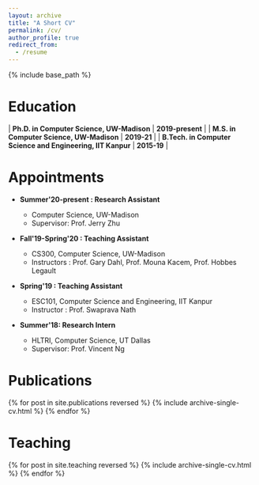 ```yaml
---
layout: archive
title: "A Short CV"
permalink: /cv/
author_profile: true
redirect_from:
  - /resume
---
```


{% include base_path %}

Education
======

| **Ph.D. in Computer Science, UW-Madison** | **2019-present** |
| **M.S. in Computer Science, UW-Madison** | **2019-21** |
| **B.Tech. in Computer Science and Engineering, IIT Kanpur** | **2015-19** |

Appointments
======
* **Summer'20-present : Research Assistant**
  * Computer Science, UW-Madison
  * Supervisor: Prof. Jerry Zhu 

* **Fall'19-Spring'20 : Teaching Assistant**
  * CS300, Computer Science, UW-Madison
  * Instructors : Prof. Gary Dahl, Prof. Mouna Kacem, Prof. Hobbes Legault  

* **Spring'19 : Teaching Assistant**
  * ESC101, Computer Science and Engineering, IIT Kanpur 
  * Instructor : Prof. Swaprava Nath 

* **Summer'18: Research Intern**
  * HLTRI, Computer Science, UT Dallas
  * Supervisor: Prof. Vincent Ng


Publications
======
{% for post in site.publications reversed %}
  {% include archive-single-cv.html %}
{% endfor %}

<!-- Talks
======
  <ul>{% for post in site.talks %}
    {% include archive-single-talk-cv.html %}
  {% endfor %}</ul>
   -->

Teaching
======
  {% for post in site.teaching reversed %}
    {% include archive-single-cv.html %}
  {% endfor %}
  
<!-- # Course Works

| ----------- | ----------- | ----------- | 
| Theoretical Foundations of ML | Advanced Machine Learning |  Computational Learning Theory |  
| Deep Learning for Computer Vision | Topics in Natural Language Processing | Probabilistic Modelling & Inferences| 
| Non-Parametric methods in Data Science |  Theory of Reinforcement Learning | Algorithmic Robust Statistics | -->